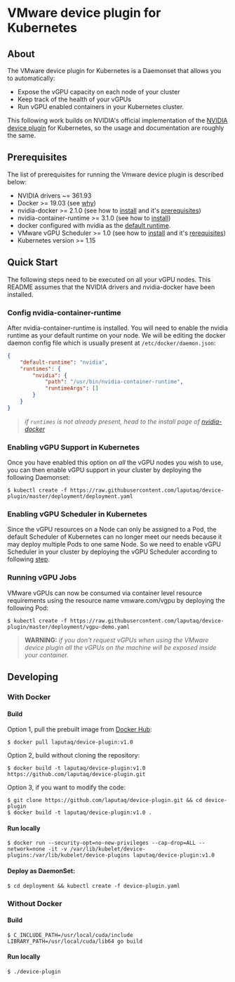 # VMware device plugin for Kubernetes

## About

The VMware device plugin for Kubernetes is a Daemonset that allows you to automatically:
- Expose the vGPU capacity on each node of your cluster
- Keep track of the health of your vGPUs
- Run vGPU enabled containers in your Kubernetes cluster.

This following work builds on NVIDIA's official implementation of the [NVIDIA device plugin](https://github.com/NVIDIA/k8s-device-plugin) for Kubernetes, so the usage and documentation are roughly the same.

## Prerequisites

The list of prerequisites for running the Vmware device plugin is described below:
* NVIDIA drivers ~= 361.93
* Docker >= 19.03 (see [why](https://github.com/NVIDIA/nvidia-docker#quickstart))
* nvidia-docker >= 2.1.0 (see how to [install](https://github.com/NVIDIA/nvidia-docker#quickstart) and it's [prerequisites](https://github.com/nvidia/nvidia-docker/wiki/Installation-(Native-GPU-Support)#prerequisites))
* nvidia-container-runtime >= 3.1.0 (see how to [install](https://github.com/NVIDIA/nvidia-container-runtime#installation))
* docker configured with nvidia as the [default runtime](https://github.com/NVIDIA/nvidia-docker/wiki/Advanced-topics#default-runtime).
* VMware vGPU Scheduler >= 1.0 (see how to [install](https://github.com/laputaq/vgpu-scheduler#quick-start) and it's [rerequisites](https://github.com/laputaq/vgpu-scheduler#prerequisites))
* Kubernetes version >= 1.15

## Quick Start

The following steps need to be executed on all your vGPU nodes.
This README assumes that the NVIDIA drivers and nvidia-docker have been installed.

### Config nvidia-container-runtime

After nvidia-container-runtime is installed. You will need to enable the nvidia runtime as your default runtime on your node.
We will be editing the docker daemon config file which is usually present at `/etc/docker/daemon.json`:
```json
{
    "default-runtime": "nvidia",
    "runtimes": {
        "nvidia": {
            "path": "/usr/bin/nvidia-container-runtime",
            "runtimeArgs": []
        }
    }
}
```
> *if `runtimes` is not already present, head to the install page of [nvidia-docker](https://github.com/NVIDIA/nvidia-docker)*

### Enabling vGPU Support in Kubernetes

Once you have enabled this option on *all* the vGPU nodes you wish to use,
you can then enable vGPU support in your cluster by deploying the following Daemonset:

```shell
$ kubectl create -f https://raw.githubusercontent.com/laputaq/device-plugin/master/deployment/deployment.yaml
```

### Enabling vGPU Scheduler in Kubernetes

Since the vGPU resources on a Node can only be assigned to a Pod, the default Scheduler of Kubernetes can no longer meet our needs because it may deploy multiple Pods to one same Node. So we need to enable vGPU Scheduler in your cluster by deploying the vGPU Scheduler according to following [step](https://github.com/laputaq/vgpu-scheduler).


### Running vGPU Jobs

VMware vGPUs can now be consumed via container level resource requirements using the resource name vmware.com/vgpu by deploying the following Pod:
``` shell
$ kubectl create -f https://raw.githubusercontent.com/laputaq/device-plugin/master/deployment/vgpu-demo.yaml
```

> **WARNING:** *if you don't request vGPUs when using the VMware device plugin  all the vGPUs on the machine will be exposed inside your container.*

## Developing

### With Docker

#### Build
Option 1, pull the prebuilt image from [Docker Hub](https://hub.docker.com/r/laputaq/device-plugin):
```shell
$ docker pull laputaq/device-plugin:v1.0
```

Option 2, build without cloning the repository:
```shell
$ docker build -t laputaq/device-plugin:v1.0 https://github.com/laputaq/device-plugin.git
```

Option 3, if you want to modify the code:
```shell
$ git clone https://github.com/laputaq/device-plugin.git && cd device-plugin
$ docker build -t laputaq/device-plugin:v1.0 .
```

#### Run locally
```shell
$ docker run --security-opt=no-new-privileges --cap-drop=ALL --network=none -it -v /var/lib/kubelet/device-plugins:/var/lib/kubelet/device-plugins laputaq/device-plugin:v1.0
```

#### Deploy as DaemonSet:
```shell
$ cd deployment && kubectl create -f device-plugin.yaml
```

### Without Docker

#### Build
```shell
$ C_INCLUDE_PATH=/usr/local/cuda/include LIBRARY_PATH=/usr/local/cuda/lib64 go build
```

#### Run locally
```shell
$ ./device-plugin
```